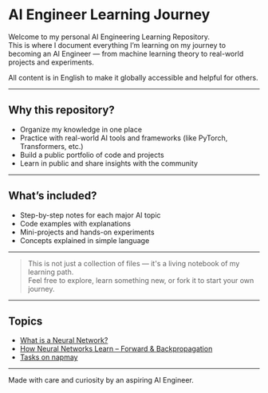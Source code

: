 # AI Engineer Learning Journey

Welcome to my personal AI Engineering Learning Repository.  
This is where I document everything I’m learning on my journey to becoming an AI Engineer — from machine learning theory to real-world projects and experiments.

All content is in English to make it globally accessible and helpful for others.

---

## Why this repository?

- Organize my knowledge in one place  
- Practice with real-world AI tools and frameworks (like PyTorch, Transformers, etc.)  
- Build a public portfolio of code and projects  
- Learn in public and share insights with the community

---

## What’s included?

- Step-by-step notes for each major AI topic  
- Code examples with explanations  
- Mini-projects and hands-on experiments  
- Concepts explained in simple language

---

> This is not just a collection of files — it's a living notebook of my learning path.  
> Feel free to explore, learn something new, or fork it to start your own journey.

---

## Topics

- [What is a Neural Network?](./topics/01_neural_networks.md)
- [How Neural Networks Learn – Forward & Backpropagation](./topics/02_forward_backprop.md)
- [Tasks on napmay](./topics/matrixproblems.md)

---

Made with care and curiosity by an aspiring AI Engineer.

